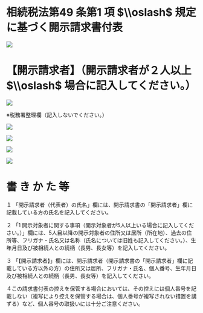 # 相続税法第49 条第1 項 $\\oslash$ 規定に基づく開示請求書付表

![](https://www.nta.go.jp/tmp/e1e806ac-0386-447f-802e-b16cc3d95d7d/images/425974496ffdf0c588a6c49249e48bc8b9a648a73248a67dda761374da26c837.jpg)

# 【開示請求者】（開示請求者が２人以上 $\\oslash$ 場合に記入してください。）

![](https://www.nta.go.jp/tmp/e1e806ac-0386-447f-802e-b16cc3d95d7d/images/683b1e9110edad7bafb3faf78abe7b62290e8108d4da7778ce03aa41432f6739.jpg)

※税務署整理欄（記入しないでください。）

![](https://www.nta.go.jp/tmp/e1e806ac-0386-447f-802e-b16cc3d95d7d/images/218cf59aec55ea607c4e9a8fd17ef359aa476072f039a1b775957f19f123a9b0.jpg)

![](https://www.nta.go.jp/tmp/e1e806ac-0386-447f-802e-b16cc3d95d7d/images/3198e5890318ef62500e1e1b2339ad49520396dbaccf97a7ced710b69f91f09f.jpg)

![](https://www.nta.go.jp/tmp/e1e806ac-0386-447f-802e-b16cc3d95d7d/images/924966b8242329c50e71e03c8a2271cba6bebd231e4b2169d8cffafb7e607c83.jpg)

![](https://www.nta.go.jp/tmp/e1e806ac-0386-447f-802e-b16cc3d95d7d/images/2002d234881c31b8096fc49c2cc99ccad2be5166866e63a3f46e58c7dc85a946.jpg)

# 書 き か た 等

１ 「開示請求者（代表者）の氏名」欄には、開示請求書の「開示請求者」欄に記載している方の氏名を記入してください。

２ 「1 開示対象者に関する事項（開示対象者が5人以上いる場合に記入してください。）」欄には、5人目以降の開示対象者の住所又は居所（所在地）、過去の住所等、フリガナ・氏名又は名称（氏名については旧姓も記入してください。）、生年月日及び被相続人との続柄（長男、長女等）を記入してください。

３ 「【開示請求者】」欄には、開示請求者（開示請求書の「開示請求者」欄に記載している方以外の方）の住所又は居所、フリガナ・氏名、個人番号、生年月日及び被相続人との続柄（長男、長女等）を記入してください。

４この請求書付表の控えを保管する場合においては、その控えには個人番号を記載しない（複写により控えを保管する場合は、個人番号が複写されない措置を講ずる）など、個人番号の取扱いには十分ご注意ください。